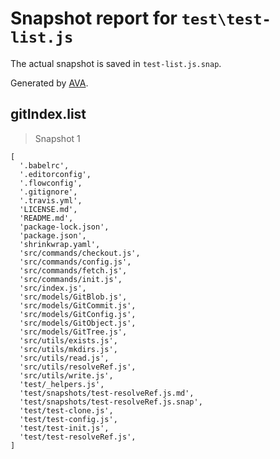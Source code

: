 # Snapshot report for `test\test-list.js`

The actual snapshot is saved in `test-list.js.snap`.

Generated by [AVA](https://ava.li).

## gitIndex.list

> Snapshot 1

    [
      '.babelrc',
      '.editorconfig',
      '.flowconfig',
      '.gitignore',
      '.travis.yml',
      'LICENSE.md',
      'README.md',
      'package-lock.json',
      'package.json',
      'shrinkwrap.yaml',
      'src/commands/checkout.js',
      'src/commands/config.js',
      'src/commands/fetch.js',
      'src/commands/init.js',
      'src/index.js',
      'src/models/GitBlob.js',
      'src/models/GitCommit.js',
      'src/models/GitConfig.js',
      'src/models/GitObject.js',
      'src/models/GitTree.js',
      'src/utils/exists.js',
      'src/utils/mkdirs.js',
      'src/utils/read.js',
      'src/utils/resolveRef.js',
      'src/utils/write.js',
      'test/_helpers.js',
      'test/snapshots/test-resolveRef.js.md',
      'test/snapshots/test-resolveRef.js.snap',
      'test/test-clone.js',
      'test/test-config.js',
      'test/test-init.js',
      'test/test-resolveRef.js',
    ]
